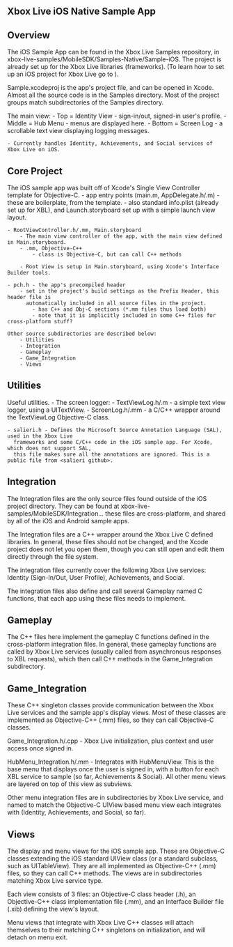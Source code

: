 ## Xbox Live iOS Native Sample App

## Overview

The iOS Sample App can be found in the Xbox Live Samples repository, in 
xbox-live-samples/MobileSDK/Samples-Native/Sample-iOS.
The project is already set up for the Xbox Live libraries (frameworks).
(To learn how to set up an iOS project for Xbox Live go to <link to the XBL IDE Xcode for iOS doc>).

Sample.xcodeproj is the app's project file, and can be opened in Xcode. Almost all the source code 
is in the Samples directory. Most of the project groups match subdirectories of the Samples 
directory.

The main view:
	- Top = Identity View - sign-in/out, signed-in user's profile.
	- Middle = Hub Menu - menus are displayed here.
	- Bottom = Screen Log - a scrollable text view displaying logging messages.
	
	- Currently handles Identity, Achievements, and Social services of Xbox Live on iOS.


## Core Project

The iOS sample app was built off of Xcode's Single View Controller template for Objective-C.
	- app entry points (main.m, AppDelegate.h/.m) - these are boilerplate, from the template.
		- also standard info.plist (already set up for XBL), and Launch.storyboard set up with a simple 
		  launch view layout.
	
	- RootViewController.h/.mm, Main.storyboard
		- The main view controller of the app, with the main view defined in Main.storyboard.
		- .mm, Objective-C++
			- class is Objective-C, but can call C++ methods
		
		- Root View is setup in Main.storyboard, using Xcode's Interface Builder tools.

	- pch.h - the app's precompiled header
		- set in the project's build settings as the Prefix Header, this header file is 
		  automatically included in all source files in the project.
		  	- has C++ and Obj-C sections (*.mm files thus load both)
		  	- note that it is implicitly included in some C++ files for cross-platform stuff?
	
	Other source subdirectories are described below:
		- Utilities
		- Integration
		- Gameplay
		- Game_Integration
		- Views
		

## Utilities

Useful utilities.
	- The screen logger:
		- TextViewLog.h/.m - a simple text view logger, using a UITextView.
		- ScreenLog.h/.mm - a C/C++ wrapper around the TextViewLog Objective-C class.
	
	- salieri.h - Defines the Microsoft Source Annotation Language (SAL), used in the Xbox Live 
	  frameworks and some C/C++ code in the iOS sample app. For Xcode, which does not support SAL, 
	  this file makes sure all the annotations are ignored. This is a public file from <salieri github>.


## Integration

The Integration files are the only source files found outside of the iOS project directory. They can 
be found at xbox-live-samples/MobileSDK/Integration... these files are cross-platform, and shared by 
all of the iOS and Android sample apps.

The Integration files are a C++ wrapper around the Xbox Live C defined libraries. In general, these 
files should not be changed, and the Xcode project does not let you open them, though you can still 
open and edit them directly through the file system.

The integration files currently cover the following Xbox Live services: Identity (Sign-In/Out, User Profile), 
Achievements, and Social.

The integration files also define and call several Gameplay named C functions, that each app using these 
files needs to implement.


## Gameplay

The C++ files here implement the gameplay C functions defined in the cross-platform integration files.
In general, these gameplay functions are called by Xbox Live services (usually called from asynchronous 
responses to XBL requests), which then call C++ methods in the Game_Integration subdirectory.


## Game_Integration

These C++ singleton classes provide communication between the Xbox Live services and the sample app's 
display views. Most of these classes are implemented as Objective-C++ (.mm) files, so they can call 
Objective-C classes.

Game_Integration.h/.cpp - Xbox Live initialization, plus context and user access once signed in.
	
HubMenu_Integration.h/.mm - Integrates with HubMenuView. This is the base menu that displays once the user 
is signed in, with a button for each XBL service to sample (so far, Achievements & Social). All other menu 
views are layered on top of this view as subviews.
	
Other menu integration files are in subdirectories by Xbox Live service, and named to match the Objective-C 
UIView based menu view each integrates with (Identity, Achievements, and Social, so far).

## Views

The display and menu views for the iOS sample app. These are Objective-C classes extending the iOS standard 
UIView class (or a standard subclass, such as UITableView). They are all implemented as Objective-C++ (.mm) 
files, so they can call C++ methods. The views are in subdirectories matching Xbox Live service type.
	
Each view consists of 3 files: an Objective-C class header (.h), an Objective-C++ class implementation file 
(.mm), and an Interface Builder file (.xib) defining the view's layout.
	
Menu views that integrate with Xbox Live C++ classes will attach themselves to their matching C++ singletons 
on initialization, and will detach on menu exit.
